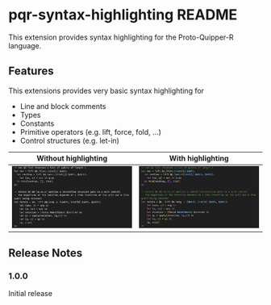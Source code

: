 # pqr-syntax-highlighting README

This extension provides syntax highlighting for the Proto-Quipper-R language.

## Features

This extensions provides very basic syntax highlighting for
- Line and block comments
- Types
- Constants
- Primitive operators (e.g. lift, force, fold, ...)
- Control structures (e.g. let-in)

Without highlighting       |  With highlighting
:-------------------------:|:-------------------------:
![without highlighting](image/no-highlight.png)  |  ![with highlighting](image/highlight.png)


## Release Notes

### 1.0.0

Initial release
